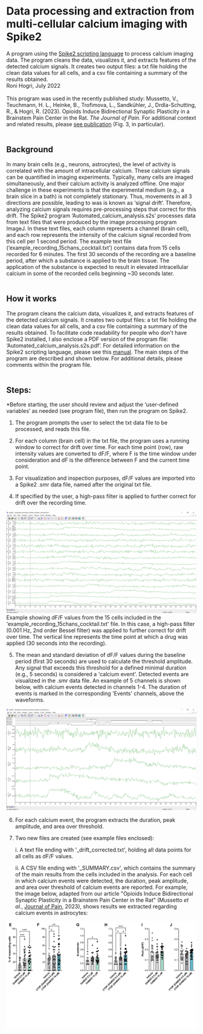 # Data processing and extraction from multi-cellular calcium imaging with Spike2
A program using the [Spike2 scripting language](https://ced.co.uk/products/spkovsl) to process calcium imaging data. The program cleans the data, visualizes it, and extracts features of the detected calcium signals. It creates two output files: a txt file holding the clean data values for all cells, and a csv file containing a summary of the results obtained.  
Roni Hogri, July 2022
<br><br>
This program was used in the recently published study: 
Mussetto, V., Teuchmann, H. L., Heinke, B., Trofimova, L., Sandkühler, J., Drdla-Schutting, R., & Hogri, R. (2023). Opioids Induce Bidirectional Synaptic Plasticity in a Brainstem Pain Center in the Rat. *The Journal of Pain*.
For additional context and related results, please [see publication](https://www.sciencedirect.com/science/article/pii/S1526590023004054) (Fig. 3, in particular). 
<br><br>
## Background
In many brain cells (e.g., neurons, astrocytes), the level of activity is correlated with the amount of intracellular calcium. These calcium signals can be quantified in imaging experiments. Typically, many cells are imaged simultaneously, and their calcium activity is analyzed offline. One major challenge in these experiments is that the experimental medium (e.g., a brain slice in a bath) is not completely stationary. Thus, movements in all 3 directions are possible, leading to was is known as ‘signal drift’. Therefore, analyzing calcium signals requires pre-processing steps that correct for this drift. 
The Spike2 program ‘Automated_calcium_analysis.s2s’ processes data from text files that were produced by the image processing program ImageJ. In these text files, each column represents a channel (brain cell), and each row represents the intensity of the calcium signal recorded from this cell per 1 second period. The example text file (‘example_recording_15chans_cocktail.txt’) contains data from 15 cells recorded for 6 minutes. The first 30 seconds of the recording are a baseline period, after which a substance is applied to the brain tissue. The application of the substance is expected to result in elevated intracellular calcium in some of the recorded cells beginning ~30 seconds later. 
<br><br>
## How it works
The program cleans the calcium data, visualizes it, and extracts features of the detected calcium signals. It creates two output files: a txt file holding the clean data values for all cells, and a csv file containing a summary of the results obtained. 
To facilitate code readability for people who don't have Spike2 installed, I also enclose a PDF version of the program file: ‘Automated_calcium_analysis.s2s.pdf’. For detailed information on the Spike2 scripting language, please see this [manual](https://ced.co.uk/img/Spike9.pdf). 
The main steps of the program are described and shown below. For additional details, please comments within the program file. 
 <br><br>
## Steps:
*Before starting, the user should review and adjust the ‘user-defined variables’ as needed (see program file), then run the program on Spike2. 

1. The program prompts the user to select the txt data file to be processed, and reads this file.

2. For each column (brain cell) in the txt file, the program uses a running window to correct for drift over time. For each time point (row), raw intensity values are converted to dF/F, where F is the time window under consideration and dF is the difference between F and the current time point.

3. For visualization and inspection purposes, dF/F values are imported into a Spike2 .smr data file, named after the original txt file.

4. If specified by the user, a high-pass filter is applied to further correct for drift over the recording time.

![Image](https://github.com/ronihogri/Calcium-signal-preprocessing-and-analysis-with-Spike2/blob/main/smr%20waveforms.png) 
   Example showing dF/F values from the 15 cells included in the 'example_recording_15chans_cocktail.txt' file. In this case, a high-pass filter (0.001 Hz, 2nd order Bessel filter) was applied to further correct for drift over time. The vertical line represents the time point at which a drug was applied (30 seconds into the recording).

5. The mean and standard deviation of dF/F values during the baseline period (first 30 seconds) are used to calculate the threshold amplitude. Any signal that exceeds this threshold for a defined minimal duration (e.g., 5 seconds) is considered a 'calcium event'. Detected events are visualized in the .smr data file. An example of 5 channels is shown below, with calcium events detected in channels 1-4. The duration of events is marked in the corresponding 'Events' channels, above the waveforms.

![Image](https://github.com/ronihogri/Calcium-signal-preprocessing-and-analysis-with-Spike2/blob/main/waveforms%20and%20events.png) 

6. For each calcium event, the program extracts the duration, peak amplitude, and area over threshold.

7. Two new files are created (see example files enclosed):

   i. A text file ending with '_drift_corrected.txt', holding all data points for all cells as dF/F values.

   ii. A CSV file ending with '_SUMMARY.csv', which contains the summary of the main results from the cells included in the analysis. For each cell in which calcium events were detected, the duration, peak amplitude, and area over threshold of calcium events are reported. For example, the image below, adapted from our article "Opioids Induce Bidirectional Synaptic Plasticity in a Brainstem Pain Center in the Rat" (Mussetto *et al.*, [Journal of Pain](https://www.jpain.org/article/S1526-5900(23)00405-4/fulltext), 2023), shows results we extracted regarding calcium events in astrocytes: 

![Image](https://github.com/ronihogri/Calcium-signal-preprocessing-and-analysis-with-Spike2/blob/main/fig3%20results.png) 
